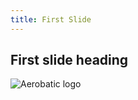 ```yaml
---
title: First Slide
---
```

## First slide heading
![Aerobatic logo](https://www.aerobatic.com/media/aerobatic-header-logo.png)
